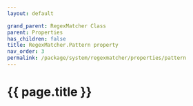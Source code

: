 ```yaml
---
layout: default

grand_parent: RegexMatcher Class
parent: Properties
has_children: false
title: RegexMatcher.Pattern property
nav_order: 3
permalink: /package/system/regexmatcher/properties/pattern
---
```

# {{ page.title }}
